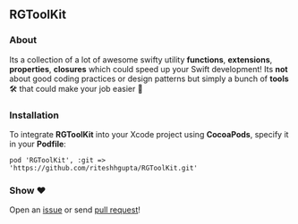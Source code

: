 ## RGToolKit

### About
Its a collection of a lot of awesome swifty utility **functions**, **extensions**, **properties**, **closures** which could speed up your Swift development! Its **not** about good coding practices or design patterns but simply a bunch of **tools** 🛠️ that could make your job easier 🚀

### Installation
To integrate **RGToolKit** into your Xcode project using **CocoaPods**, specify it in your **Podfile**:

```
pod 'RGToolKit', :git => 'https://github.com/riteshhgupta/RGToolKit.git'
```

### Show ♥️

Open an [issue](https://github.com/riteshhgupta/RGToolKit/issues/new) or send [pull request](https://github.com/riteshhgupta/RGToolKit/compare)!
